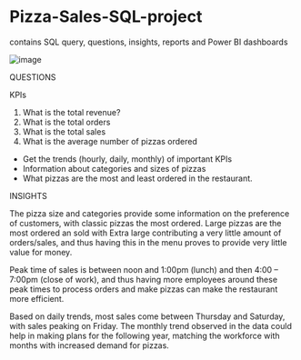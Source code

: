 # Pizza-Sales-SQL-project
contains SQL query, questions, insights, reports and Power BI dashboards 

![image](https://github.com/Orinamhe/Pizza-Sales-SQL-project/assets/153821560/6005d513-2e83-4ba9-b373-8300ed236b44)


QUESTIONS

KPIs
1.	What is the total revenue?
2.	What is the total orders
3.	What is the total sales
4.	What is the average number of pizzas ordered


- Get the trends (hourly, daily, monthly) of important KPIs
- Information about categories and sizes of pizzas 
- What pizzas are the most and least ordered in the restaurant.

INSIGHTS

The pizza size and categories provide some information on the preference of customers, with classic pizzas the most ordered. Large pizzas are the most ordered an sold with Extra large contributing a very little amount of orders/sales, and thus having this in the menu proves to provide very little value for money.

Peak time of sales is between noon and 1:00pm (lunch) and then 4:00 – 7:00pm (close of work), and thus having more employees around these peak times to process orders and make pizzas can make the restaurant more efficient.

Based on daily trends, most sales come between Thursday and Saturday, with sales peaking on Friday. The monthly trend observed in the data could help in making plans for the following year, matching the workforce with months with increased demand for pizzas.

